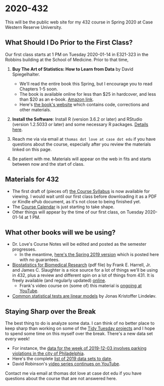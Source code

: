 # 2020-432

This will be the public web site for my 432 course in Spring 2020 at Case Western Reserve University. 

## What Should I Do Prior to the First Class?

Our first class starts at 1 PM on Tuesday 2020-01-14 in E321-323 in the Robbins building at the School of Medicine. Prior to that time,

1. **Buy The Art of Statistics: How to Learn from Data** by David Spiegelhalter. 
    - We'll read the entire book this Spring, but I encourage you to read Chapters 1-5 soon.
    - The book is available online for less than $25 in hardcover, and less than $20 as an e-book. [Amazon link](https://www.amazon.com/Art-Statistics-How-Learn-Data/dp/1541618513).
    - Here's [the book's website](https://dspiegel29.github.io/ArtofStatistics/) which contains code, corrections and other materials.

2. **Install the Software**: Install R (version 3.6.2 or later) and RStudio (version 1.2.5033 or later) and some necessary R packages. [Details here](https://github.com/THOMASELOVE/2020-432/blob/master/software.md).

3. Reach me via via email at `thomas dot love at case dot edu` if you have questions about the course, especially after you review the materials linked on this page.

4. Be patient with me. Materials will appear on the web in fits and starts between now and the start of class.

## Materials for 432

- The first draft of (pieces of) [the Course Syllabus](https://thomaselove.github.io/2020-432-syllabus/) is now available for viewing. I would wait until our first class before downloading it as a PDF or Kindle ePub document, as it's not close to being finished yet.
- The [Course Calendar](https://github.com/THOMASELOVE/2020-432/blob/master/calendar.md) is just starting to take shape.
- Other things will appear by the time of our first class, on Tuesday 2020-01-14 at 1 PM.

## What other books will we be using?

- Dr. Love's Course Notes will be edited and posted as the semester progresses. 
    - In the meantime, [here's the Spring 2019 version](https://thomaselove.github.io/2019-432-book/) which is posted here with no guarantees.
- [Biostatistics for Biomedical Research](http://hbiostat.org/bbr/) (pdf file) by Frank E. Harrell, Jr. and James C. Slaughter is a nice source for a lot of things we'll be using in 432, plus a review and different spin on a lot of things from 431. It is freely available (and regularly updated) [online](http://hbiostat.org/bbr/).
    - Frank's video course on (some of) this material is [ongoing at YouTube](https://www.youtube.com/channel/UC-o_ZZ0tuFUYn8e8rf-QURA/videos).
- [Common statistical tests are linear models](https://lindeloev.github.io/tests-as-linear/) by Jonas Kristoffer Lindeløv.

## Staying Sharp over the Break

The best thing to do is analyze some data. I can think of no better place to keep sharp than working on some of the [Tidy Tuesday projects](https://thomasmock.netlify.com/post/tidytuesday-a-weekly-social-data-project-in-r/) and I hope to spend some time on this myself over the break. There's a new data set every week!

- For instance, the [data for the week of 2019-12-03 involves parking violations in the city of Philadelphia](https://github.com/rfordatascience/tidytuesday/tree/master/data/2019/2019-12-03).
- Here's the complete [list of 2019 data sets to date](https://github.com/rfordatascience/tidytuesday#2019).
- David Robinson's [video series continues on YouTube](https://www.youtube.com/user/safe4democracy/videos).

Contact me via email at thomas dot love at case dot edu if you have questions about the course that are not answered here.

